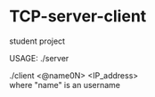 # TCP-server-client
student project


USAGE:
./server <port> 

./client <@name0N> <IP_address> <port>  
where "name" is an username
